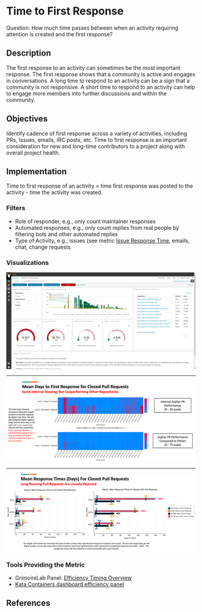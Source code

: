 # Time to First Response 

Question: How much time passes between when an activity requiring attention is created and the first response? 


## Description

The first response to an activity can sometimes be the most important response. The first response shows that a community is active and engages in conversations. A long time to respond to an activity can be a sign that a community is not responsive. A short time to respond to an activity can help to engage more members into further discussions and within the community.


## Objectives

Identify cadence of first response across a variety of activities, including PRs, Issues, emails, IRC posts, etc.  Time to first response is an important consideration for new and long-time contributors to a project along with overall project health. 


## Implementation

Time to first response of an activity = time first response was posted to the activity - time the activity was created. 


### Filters

* Role of responder, e.g., only count maintainer responses
* Automated responses, e.g., only count replies from real people by filtering bots and other automated replies
* Type of Activity, e.g., issues (see metric [Issue Response Time](https://chaoss.community/metric-issue-response-time/), emails, chat, change requests


### Visualizations

![GrimoireLab Panel: Efficiency Timing Overview](https://raw.githubusercontent.com/chaoss/wg-common/main/focus-areas/time/images/time-to-first-response_efficiency-timing-overview.png)

---------

![Augur Visualization: Time to First Response Heat Map ](https://raw.githubusercontent.com/chaoss/wg-common/main/focus-areas/time/images/time-to-first-response_augur-ttc-1.png)

---------

![Augur Visualization: Mean Response Times](https://raw.githubusercontent.com/chaoss/wg-common/main/focus-areas/time/images/time-to-first-response_augur-ttc-2.png)


### Tools Providing the Metric

* GrimoireLab Panel: [Efficiency Timing Overview](https://chaoss.github.io/grimoirelab-sigils/panels/efficiency-timing-overview/)
* [Kata Containers dashboard efficiency panel](https://katacontainers.biterg.io/app/kibana#/dashboard/cbbdd920-288c-11e9-b662-975152e57997)

## References


